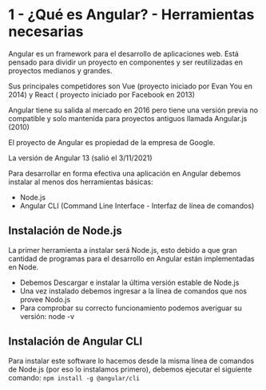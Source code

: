 # 1 - ¿Qué es Angular? - Herramientas necesarias

Angular es un framework para el desarrollo de aplicaciones web. Está pensado para dividir un proyecto en componentes y ser reutilizadas en proyectos medianos y grandes.

Sus principales competidores son Vue (proyecto iniciado por Evan You en 2014) y React ( proyecto iniciado por Facebook en 2013)

Angular tiene su salida al mercado en 2016 pero tiene una versión previa no compatible y solo mantenida para proyectos antiguos llamada Angular.js (2010)

El proyecto de Angular es propiedad de la empresa de Google.

La versión de Angular 13 (salió el 3/11/2021)

Para desarrollar en forma efectiva una aplicación en Angular debemos instalar al menos dos herramientas básicas:

- Node.js
- Angular CLI (Command Line Interface - Interfaz de línea de comandos)

## Instalación de Node.js
La primer herramienta a instalar será Node.js, esto debido a que gran cantidad de programas para el desarrollo en Angular están implementadas en Node.

- Debemos Descargar e instalar la última versión estable de Node.js
- Una vez instalado debemos ingresar a la línea de comandos que nos provee Nodo.js
- Para comprobar su correcto funcionamiento podemos averiguar su versión: node -v

## Instalación de Angular CLI
Para instalar este software lo hacemos desde la misma línea de comandos de Node.js (por eso lo instalamos primero), debemos ejecutar el siguiente comando:
```npm install -g @angular/cli```



